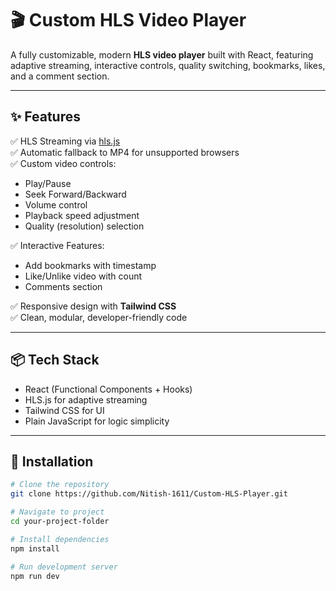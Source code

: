 # 🎬 Custom HLS Video Player

A fully customizable, modern **HLS video player** built with React, featuring adaptive streaming, interactive controls, quality switching, bookmarks, likes, and a comment section.

---

## ✨ Features

✅ HLS Streaming via [hls.js](https://github.com/video-dev/hls.js)  
✅ Automatic fallback to MP4 for unsupported browsers  
✅ Custom video controls:

- Play/Pause
- Seek Forward/Backward
- Volume control
- Playback speed adjustment
- Quality (resolution) selection

✅ Interactive Features:

- Add bookmarks with timestamp
- Like/Unlike video with count
- Comments section

✅ Responsive design with **Tailwind CSS**  
✅ Clean, modular, developer-friendly code

---

## 📦 Tech Stack

- React (Functional Components + Hooks)
- HLS.js for adaptive streaming
- Tailwind CSS for UI
- Plain JavaScript for logic simplicity

---

## 🚀 Installation

```bash
# Clone the repository
git clone https://github.com/Nitish-1611/Custom-HLS-Player.git

# Navigate to project
cd your-project-folder

# Install dependencies
npm install

# Run development server
npm run dev
```
